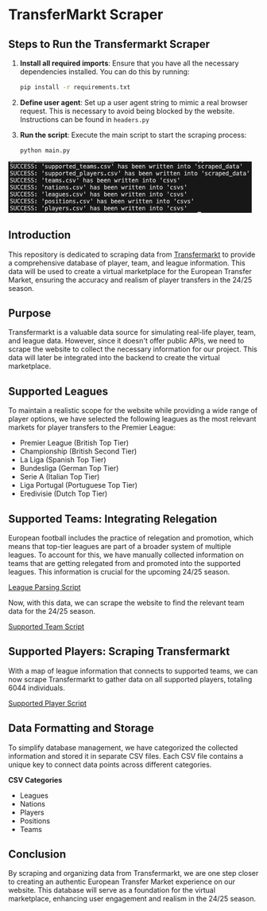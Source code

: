 # TransferMarkt Scraper

## Steps to Run the Transfermarkt Scraper

1. **Install all required imports**:
    Ensure that you have all the necessary dependencies installed. You can do this by running:
    ```bash
    pip install -r requirements.txt
    ```

2. **Define user agent**:
    Set up a user agent string to mimic a real browser request. This is necessary to avoid being blocked by the website. Instructions can be found in `headers.py`

3. **Run the script**:
    Execute the main script to start the scraping process:
    ```bash
    python main.py
    ```
    
![Demo](Demo.png)

## Introduction

This repository is dedicated to scraping data from [Transfermarkt](https://www.transfermarkt.com) to provide a comprehensive database of player, team, and league information. This data will be used to create a virtual marketplace for the European Transfer Market, ensuring the accuracy and realism of player transfers in the 24/25 season.

## Purpose

Transfermarkt is a valuable data source for simulating real-life player, team, and league data. However, since it doesn't offer public APIs, we need to scrape the website to collect the necessary information for our project. This data will later be integrated into the backend to create the virtual marketplace.

## Supported Leagues

To maintain a realistic scope for the website while providing a wide range of player options, we have selected the following leagues as the most relevant markets for player transfers to the Premier League:

- Premier League (British Top Tier)
- Championship (British Second Tier)
- La Liga (Spanish Top Tier)
- Bundesliga (German Top Tier)
- Serie A (Italian Top Tier)
- Liga Portugal (Portuguese Top Tier)
- Eredivisie (Dutch Top Tier)

## Supported Teams: Integrating Relegation

European football includes the practice of relegation and promotion, which means that top-tier leagues are part of a broader system of multiple leagues. To account for this, we have manually collected information on teams that are getting relegated from and promoted into the supported leagues. This information is crucial for the upcoming 24/25 season.

[League Parsing Script](https://github.com/athom031/Dream-Team-Transfers/blob/main/transfermarkt_scraper/constants/leagues_to_parse.py)

Now, with this data, we can scrape the website to find the relevant team data for the 24/25 season.

[Supported Team Script](https://github.com/athom031/Dream-Team-Transfers/blob/main/transfermarkt_scraper/scraped_data/scrape_and_get_supported_teams.py)

## Supported Players: Scraping Transfermarkt

With a map of league information that connects to supported teams, we can now scrape Transfermarkt to gather data on all supported players, totaling 6044 individuals.

[Supported Player Script](https://github.com/athom031/Dream-Team-Transfers/blob/main/transfermarkt_scraper/scraped_data/scrape_and_get_supported_players.py)

## Data Formatting and Storage

To simplify database management, we have categorized the collected information and stored it in separate CSV files. Each CSV file contains a unique key to connect data points across different categories.

**CSV Categories**
- Leagues
- Nations
- Players
- Positions
- Teams

## Conclusion

By scraping and organizing data from Transfermarkt, we are one step closer to creating an authentic European Transfer Market experience on our website. This database will serve as a foundation for the virtual marketplace, enhancing user engagement and realism in the 24/25 season.
